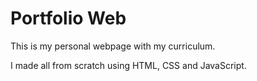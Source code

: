 # Portfolio Web
 This is my personal webpage with my curriculum.
 
 I made all from scratch using HTML, CSS and JavaScript.
